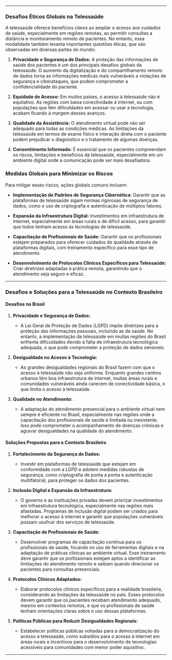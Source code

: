 

---

### Desafios Éticos Globais na Telessaúde

A telessaúde oferece benefícios claros ao ampliar o acesso aos cuidados de saúde, especialmente em regiões remotas, ao permitir consultas a distância e monitoramento remoto de pacientes. No entanto, essa modalidade também levanta importantes questões éticas, que são observadas em diversas partes do mundo:

1. **Privacidade e Segurança de Dados:** A proteção das informações de saúde dos pacientes é um dos principais desafios globais da telessaúde. O aumento da digitalização e do compartilhamento remoto de dados torna as informações médicas mais vulneráveis a violações de segurança e ciberataques, que podem comprometer a confidencialidade do paciente.
  
2. **Equidade de Acesso:** Em muitos países, o acesso à telessaúde não é equitativo. As regiões com baixa conectividade à internet, ou com populações que têm dificuldades em acessar ou usar a tecnologia, acabam ficando à margem desses avanços.

3. **Qualidade da Assistência:** O atendimento virtual pode não ser adequado para todas as condições médicas. As limitações da telessaúde em termos de exame físico e interação direta com o paciente podem prejudicar o diagnóstico e o tratamento de algumas doenças.

4. **Consentimento Informado:** É essencial que os pacientes compreendam os riscos, limitações e benefícios da telessaúde, especialmente em um ambiente digital onde a comunicação pode ser mais desafiadora.

### Medidas Globais para Minimizar os Riscos

Para mitigar esses riscos, ações globais comuns incluem:

- **Implementação de Padrões de Segurança Cibernética:** Garantir que as plataformas de telessaúde sigam normas rigorosas de segurança de dados, como o uso de criptografia e autenticação de múltiplos fatores.

- **Expansão da Infraestrutura Digital:** Investimentos em infraestrutura de internet, especialmente em áreas rurais e de difícil acesso, para garantir que todos tenham acesso às tecnologias de telessaúde.

- **Capacitação de Profissionais de Saúde:** Garantir que os profissionais estejam preparados para oferecer cuidados de qualidade através de plataformas digitais, com treinamento específico para esse tipo de atendimento.

- **Desenvolvimento de Protocolos Clínicos Específicos para Telessaúde:** Criar diretrizes adaptadas à prática remota, garantindo que o atendimento seja seguro e eficaz.

---

### Desafios e Soluções para a Telessaúde no Contexto Brasileiro

#### Desafios no Brasil

1. **Privacidade e Segurança de Dados:**
   - A Lei Geral de Proteção de Dados (LGPD) impõe diretrizes para a proteção das informações pessoais, incluindo as de saúde. No entanto, a implementação da telessaúde em muitas regiões do Brasil enfrenta dificuldades devido à falta de infraestrutura tecnológica adequada, o que pode comprometer a proteção de dados sensíveis.

2. **Desigualdade no Acesso à Tecnologia:**
   - As grandes desigualdades regionais do Brasil fazem com que o acesso à telessaúde não seja uniforme. Enquanto grandes centros urbanos têm boa infraestrutura de internet, muitas áreas rurais e comunidades vulneráveis ainda carecem de conectividade básica, o que limita o acesso à telessaúde.

3. **Qualidade no Atendimento:**
   - A adaptação do atendimento presencial para o ambiente virtual nem sempre é eficiente no Brasil, especialmente nas regiões onde a capacitação dos profissionais de saúde é limitada ou inexistente. Isso pode comprometer o acompanhamento de doenças crônicas e agravar desigualdades na qualidade do atendimento.

#### Soluções Propostas para o Contexto Brasileiro

1. **Fortalecimento da Segurança de Dados:**
   - Investir em plataformas de telessaúde que estejam em conformidade com a LGPD e adotem medidas robustas de segurança, como criptografia de ponta a ponta e autenticação multifatorial, para proteger os dados dos pacientes.

2. **Inclusão Digital e Expansão da Infraestrutura:**
   - O governo e as instituições privadas devem priorizar investimentos em infraestrutura tecnológica, especialmente nas regiões mais afastadas. Programas de inclusão digital podem ser criados para melhorar o acesso à internet e garantir que populações vulneráveis possam usufruir dos serviços de telessaúde.

3. **Capacitação de Profissionais de Saúde:**
   - Desenvolver programas de capacitação contínua para os profissionais de saúde, focando no uso de ferramentas digitais e na adaptação de práticas clínicas ao ambiente virtual. Esse treinamento deve garantir que os profissionais estejam aptos a identificar as limitações do atendimento remoto e saibam quando direcionar os pacientes para consultas presenciais.

4. **Protocolos Clínicos Adaptados:**
   - Elaborar protocolos clínicos específicos para a realidade brasileira, considerando as limitações da telessaúde no país. Esses protocolos devem garantir que os pacientes recebam atendimento adequado, mesmo em contextos remotos, e que os profissionais de saúde tenham orientações claras sobre o uso dessas plataformas.

5. **Políticas Públicas para Reduzir Desigualdades Regionais:**
   - Estabelecer políticas públicas voltadas para a democratização do acesso à telessaúde, como subsídios para o acesso à internet em áreas rurais e incentivos para o desenvolvimento de tecnologias acessíveis para comunidades com menor poder aquisitivo.

---

